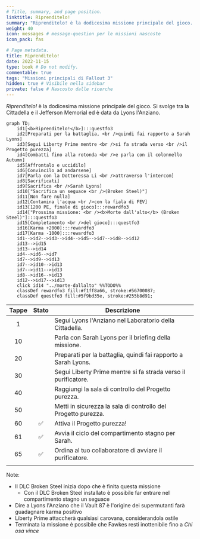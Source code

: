 ```yaml
---
# Title, summary, and page position.
linktitle: Riprenditelo!
summary: "Riprenditelo! è la dodicesima missione principale del gioco. Si svolge tra la Cittadella e il Jefferson Memorial ed è data da Lyons l'Anziano."
weight: 40
icon: messages # message-question per le missioni nascoste
icon_pack: fas

# Page metadata.
title: Riprenditelo!
date: 2022-11-15
type: book # Do not modify.
commentable: true
tags: "Missioni principali di Fallout 3"
hidden: true # Visibile nella sidebar
private: false # Nascosto dalle ricerche
---
```


*Riprenditelo!* è la dodicesima missione principale del gioco. Si svolge tra la Cittadella e il Jefferson Memorial ed è data da Lyons l'Anziano.



```mermaid
graph TD;
    id1[<b>Riprenditelo!</b>]:::questfo3
    id2[Preparati per la battaglia, <br />quindi fai rapporto a Sarah Lyons]
    id3[Segui Liberty Prime mentre <br />si fa strada verso <br />il Progetto purezza]
    id4[Combatti fino alla rotonda <br />e parla con il colonnello Autumn]
    id5[Affrontalo e uccidilo]
    id6[Convincilo ad andarsene] 
    id7[Parla con la Dottoressa Li <br />attraverso l'intercom] 
    id8[Sacrificati] 
    id9[Sacrifica <br />Sarah Lyons] 
    id10["Sacrifica un seguace <br />(Broken Steel)"] 
    id11[Non fare nulla] 
    id12[Contamina l'acqua <br />con la fiala di FEV] 
    id13[1200 PE, finale di gioco]:::rewardfo3 
    id14["Prossima missione: <br /><b>Morte dall'alto</b> (Broken Steel)"]:::questfo3
    id15[Completamento <br />del gioco]:::questfo3 
    id16[Karma +2000]:::rewardfo3
    id17[Karma -1000]:::rewardfo3  
    id1-->id2-->id3-->id4-->id5-->id7-->id8-->id12
    id13-->id15
    id13-->id14
    id4-->id6-->id7
    id7-->id9-->id13
    id7-->id10-->id13
    id7-->id11-->id13
    id8-->id16-->id13
    id12-->id17-->id13
    click id14 "../morte-dallalto" %%TODO%%
    classDef rewardfo3 fill:#f1ff8a66, stroke:#56700087;
    classDef questfo3 fill:#5f9bd35e, stroke:#255b8d91;
```

| Tappe |       Stato        | Descrizione                                                    |
| :---: | :----------------: | -------------------------------------------------------------- |
|   1   |                    | Segui Lyons l'Anziano nel Laboratorio della Cittadella.        |
|  10   |                    | Parla con Sarah Lyons per il briefing della missione.          |
|  20   |                    | Preparati per la battaglia, quindi fai rapporto a Sarah Lyons. |
|  30   |                    | Segui Liberty Prime mentre si fa strada verso il purificatore. |
|  40   |                    | Raggiungi la sala di controllo del Progetto purezza.           |
|  50   |                    | Metti in sicurezza la sala di controllo del Progetto purezza.  |
|  60   | :white_check_mark: | Attiva il Progetto purezza!                                    |
|  61   | :white_check_mark: | Avvia il ciclo del compartimento stagno per Sarah.             |
|  65   | :white_check_mark: | Ordina al tuo collaboratore di avviare il purificatore.        |
|       |                    |                                                                |

Note:
- Il DLC Broken Steel inizia dopo che è finita questa missione
  - Con il DLC Broken Steel installato è possibile far entrare nel compartimento stagno un seguace
- Dire a Lyons l'Anziano che il Vault 87 è l'origine dei supermutanti farà guadagnare karma positivo
- Liberty Prime attaccherà qualsiasi carovana, considerandola ostile
- Terminata la missione è possibile che Fawkes resti inottenibile fino a *Chi osa vince*